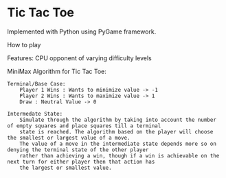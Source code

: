 
# Tic Tac Toe 

Implemented with Python using PyGame framework.

How to play

Features:
CPU opponent of varying difficulty levels

MiniMax Algorithm for Tic Tac Toe:

    Terminal/Base Case:
        Player 1 Wins : Wants to minimize value -> -1
        Player 2 Wins : Wants to maximize value -> 1
        Draw : Neutral Value -> 0
    
    Intermedate State:
        Simulate through the algorithm by taking into account the number of empty squares and place squares till a terminal
        state is reached. The algorithm based on the player will choose the smallest or largest value of a move.
        The value of a move in the intermediate state depends more so on denying the terminal state of the other player
        rather than achieving a win, though if a win is achievable on the next turn for either player then that action has
        the largest or smallest value.



